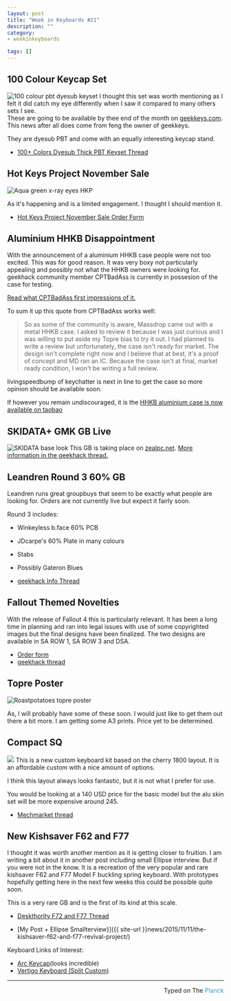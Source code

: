 ```yaml
---
layout: post
title: "Week in Keyboards #21"
description: ""
category: 
- weekinkeyboards

tags: []
---
```


## 100 Colour Keycap Set
![100 colour pbt dyesub keyset](http://i.imgur.com/24UvwXG.jpg)
I thought this set was worth mentioning as I felt it did catch my eye differently when I saw it compared to many others sets I see.  
These are going to be available by thee end of the month on [geekkeys.com](http://www.geekkeys.com/). This news after all does come from feng the owner of geekkeys.  

They are dyesub PBT and come with an equally interesting keycap stand.


* [100+ Colors Dyesub Thick PBT Keyset Thread ](https://geekhack.org/index.php?topic=76706.new;topicseen#new)

## Hot Keys Project November Sale 
![Aqua green x-ray eyes HKP](https://i.imgur.com/0yxPW8i.jpg)

As it's happening and is a limited engagement. I thought I should mention it.

* [Hot Keys Project November Sale Order Form](https://docs.google.com/forms/d/1WQ_Sdc0ZCyrMJuPB7MTww6behesLp7qjU1FH0VqC-yk/viewform)

## Aluminium HHKB Disappointment
With the announcement of a aluminium HHKB case people were not too excited. This was for good reason. It was very boxy not particularly appealing and possibly not what the HHKB owners were looking for. geekhack community member CPTBadAss is currently in possesion of the case for testing.

[Read what CPTBadAss first impressions of it.](https://geekhack.org/index.php?topic=76746.0)

To sum it up this quote from CPTBadAss works well:


 > So as some of the community is aware, Massdrop came out with a metal HHKB case. I asked to review it because I was just curious and I was willing to put aside my Topre bias to try it out. I had planned to write a review but unfortunately, the case isn't ready for market. The design isn't complete right now and I believe that at best, it's a proof of concept and MD ran an IC. Because the case isn't at final, market ready condition, I won't be writing a full review.

livingspeedbump of keychatter is next in line to get the case so more opinion should be available soon.

If however you remain undiscouraged, it is the [HHKB aluminium case is now available on taobao](http://world.taobao.com/item/523139210844.htm?fromSite=main&spm=a1z10.5-c.w4002-3510863721.27.13jLVo)

## SKIDATA+ GMK GB Live
![SKIDATA  base look](https://i.imgur.com/MRrYjNl.png)
This GB is taking place on [zealpc.net](http://zealpc.net/products/skidata). [More information in the geekhack thread.](https://geekhack.org/index.php?topic=76521.0)


## Leandren Round 3 60% GB
Leandren runs great groupbuys that seem to be exactly what people are looking for. Orders are not currently live but expect it fairly soon.

Round 3 includes:

* Winkeyless b.face 60% PCB
* JDcarpe's 60% Plate in many colours
* Stabs
* Possibly Gateron Blues

* [geekhack Info Thread](https://geekhack.org/index.php?topic=76809.0)


## Fallout Themed Novelties

With the release of Fallout 4 this is particularly relevant. It has been a long time in planning and ran into legal issues with use of some copyrighted images but the final designs have been finalized. The two designs are available in SA ROW 1, SA ROW 3 and DSA.

* [Order form](https://docs.google.com/forms/d/1OHSLxJ6PfXQ9BQ8b_x8wlS1NfGuDeeBsNs-PdEEsR2k/viewform?usp=send_form)
* [geekhack thread](https://geekhack.org/index.php?topic=76885.0)


## Topre Poster
![Roastpotatoes topre poster](http://i.imgur.com/Td8YWWg.png?1)

As, I will probably have some of these soon. I would just like to get them out there a bit more. I am getting some A3 prints. Price yet to be determined.

## Compact SQ 
![](https://i.imgur.com/Ha750Yv.jpg)
This is a new custom keyboard kit based on the cherry 1800 layout. It is an affordable custom with a nice amount of options.  
 
I think this layout always looks fantastic, but it is not what I prefer for use.

You would be looking at a 140 USD price for the basic model but the alu skin set will be more expensive around 245.

* [Mechmarket thread](https://redd.it/3rp6md)


## New Kishsaver F62 and F77
I thought it was worth another mention as it is getting closer to fruition. I am writing a bit about it in another post including small Ellipse interview. But if you were not in the know. It is a recreation of the very popular and rare kishsaver F62 and F77 Model F buckling spring keyboard. With prototypes hopefully getting here in the next few weeks this could be possible quite soon.

This is a very rare GB and is the first of its kind at this scale.

* [Deskthority F72 and F77 Thread](http://deskthority.net/group-buys-f50/brand-new-f62-kishsaver-f77-industrial-model-f-s-made-this-year-t11046.html)
 
* [My Post + Ellipse Smallterview}]({{ site-url }}news/2015/11/11/the-kishsaver-f62-and-f77-revival-project/)


Keyboard Links of Interest:

* [Arc Keycap](https://geekhack.org/index.php?topic=76898.0)(looks incredible)
* [Vertigo Keyboard (Split Custom)](https://redd.it/3rzavc)

---------------------------------
 <p style="text-align: right" >Typed on The <font color="#3399CC">Planck</font></p>


